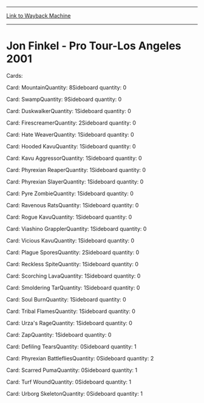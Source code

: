 
---
[Link to Wayback Machine](https://web.archive.org/web/20141104181918/http://magic.wizards.com/en/articles/decks/jon-finkel-pro-tour-los-angeles-2001-2014-06-12)

[_metadata_:generator]:- "Drupal 7 (http://drupal.org)"
[_metadata_:node]:- "217506"
[_metadata_:publish_date]:- "2014-06-12"
[_metadata_:source]:- "div-main"
[_metadata_:title]:- "Jon Finkel - Pro Tour-Los Angeles 2001"
[_metadata_:wayback_capture_timestamp]:- "2014-11-04 18:19:18"
[_metadata_:wayback_raw_url]:- "https://web.archive.org/web/20141104181918id_/http://magic.wizards.com/en/articles/decks/jon-finkel-pro-tour-los-angeles-2001-2014-06-12"
[_metadata_:wayback_url]:- "http://magic.wizards.com/en/articles/decks/jon-finkel-pro-tour-los-angeles-2001-2014-06-12"
---





Jon Finkel - Pro Tour-Los Angeles 2001
======================================


 







Cards: 

Card: MountainQuantity: 8Sideboard quantity: 0 



Card: SwampQuantity: 9Sideboard quantity: 0 



Card: DuskwalkerQuantity: 1Sideboard quantity: 0 



Card: FirescreamerQuantity: 2Sideboard quantity: 0 



Card: Hate WeaverQuantity: 1Sideboard quantity: 0 



Card: Hooded KavuQuantity: 1Sideboard quantity: 0 



Card: Kavu AggressorQuantity: 1Sideboard quantity: 0 



Card: Phyrexian ReaperQuantity: 1Sideboard quantity: 0 



Card: Phyrexian SlayerQuantity: 1Sideboard quantity: 0 



Card: Pyre ZombieQuantity: 1Sideboard quantity: 0 



Card: Ravenous RatsQuantity: 1Sideboard quantity: 0 



Card: Rogue KavuQuantity: 1Sideboard quantity: 0 



Card: Viashino GrapplerQuantity: 1Sideboard quantity: 0 



Card: Vicious KavuQuantity: 1Sideboard quantity: 0 



Card: Plague SporesQuantity: 2Sideboard quantity: 0 



Card: Reckless SpiteQuantity: 1Sideboard quantity: 0 



Card: Scorching LavaQuantity: 1Sideboard quantity: 0 



Card: Smoldering TarQuantity: 1Sideboard quantity: 0 



Card: Soul BurnQuantity: 1Sideboard quantity: 0 



Card: Tribal FlamesQuantity: 1Sideboard quantity: 0 



Card: Urza's RageQuantity: 1Sideboard quantity: 0 



Card: ZapQuantity: 1Sideboard quantity: 0 



Card: Defiling TearsQuantity: 0Sideboard quantity: 1 



Card: Phyrexian BattlefliesQuantity: 0Sideboard quantity: 2 



Card: Scarred PumaQuantity: 0Sideboard quantity: 1 



Card: Turf WoundQuantity: 0Sideboard quantity: 1 



Card: Urborg SkeletonQuantity: 0Sideboard quantity: 1 




 

 
  

  







